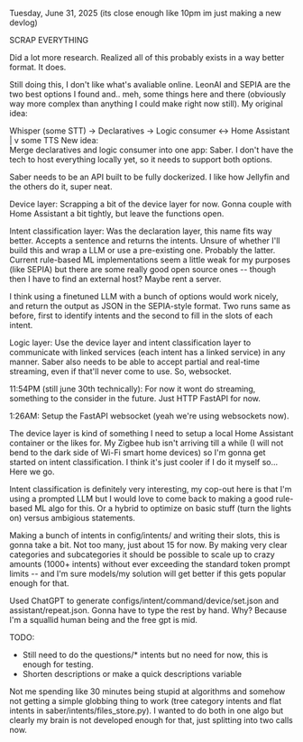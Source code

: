 Tuesday, June 31, 2025
(its close enough like 10pm im just making a new devlog)

SCRAP EVERYTHING

Did a lot more research. Realized all of this probably exists in a way better format. It does.

Still doing this, I don't like what's avaliable online. LeonAI and SEPIA are the two best options I found and.. meh, some things here and there (obviously way more complex than anything I could make right now still). My original idea:

Whisper (some STT) -> Declaratives -> Logic consumer <-> Home Assistant 
                                            |
                                            v
                                         some TTS
New idea:   
Merge declaratives and logic consumer into one app: Saber. I don't have the tech to host everything locally yet, so it needs to support both options.

Saber needs to be an API built to be fully dockerized. I like how Jellyfin and the others do it, super neat.

Device layer: Scrapping a bit of the device layer for now. Gonna couple with Home Assistant a bit tightly, but leave the functions open.


Intent classification layer: Was the declaration layer, this name fits way better. Accepts a sentence and returns the intents. Unsure of whether I'll build this and wrap a LLM or use a pre-existing one. Probably the latter. Current rule-based ML implementations seem a little weak for my purposes (like SEPIA) but there are some really good open source ones -- though then I have to find an external host? Maybe rent a server. 

I think using a finetuned LLM with a bunch of options would work nicely, and return the output as JSON in the SEPIA-style format. Two runs same as before, first to identify intents and the second to fill in the slots of each intent.


Logic layer: Use the device layer and intent classification layer to communicate with linked services (each intent has a linked service) in any manner. Saber also needs to be able to accept partial and real-time streaming, even if that'll never come to use. So, websocket.

11:54PM (still june 30th technically): For now it wont do streaming, something to the consider in the future. Just HTTP FastAPI for now.

1:26AM: Setup the FastAPI websocket (yeah we're using websockets now).

The device layer is kind of something I need to setup a local Home Assistant container or the likes for. My Zigbee hub isn't arriving till a while (I will not bend to the dark side of Wi-Fi smart home devices) so I'm gonna get started on intent classification. I think it's just cooler if I do it myself so... Here we go.

Intent classification is definitely very interesting, my cop-out here is that I'm using a prompted LLM but I would love to come back to making a good rule-based ML algo for this. Or a hybrid to optimize on basic stuff (turn the lights on) versus ambigious statements.

Making a bunch of intents in config/intents/ and writing their slots, this is gonna take a bit. Not too many, just about 15 for now. By making very clear categories and subcategories it should be possible to scale up to crazy amounts (1000+ intents) without ever exceeding the standard token prompt limits -- and I'm sure models/my solution will get better if this gets popular enough for that.

Used ChatGPT to generate configs/intent/command/device/set.json and assistant/repeat.json. Gonna have to type the rest by hand. Why? Because I'm a squallid human being and the free gpt is mid.

TODO:
- Still need to do the questions/* intents but no need for now, this is enough for testing.
- Shorten descriptions or make a quick descriptions variable

Not me spending like 30 minutes being stupid at algorithms and somehow not getting a simple globbing thing to work (tree category intents and flat intents in saber/intents/files_store.py). I wanted to do both in one algo but clearly my brain is not developed enough for that, just splitting into two calls now.
